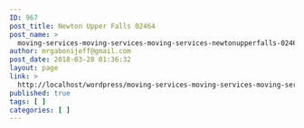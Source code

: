 ```yaml
---
ID: 967
post_title: Newton Upper Falls 02464
post_name: >
  moving-services-moving-services-moving-services-newtonupperfalls-02464
author: mrgabonijeff@gmail.com
post_date: 2018-03-28 01:36:32
layout: page
link: >
  http://localhost/wordpress/moving-services-moving-services-moving-services-newtonupperfalls-02464/
published: true
tags: [ ]
categories: [ ]
---
```

